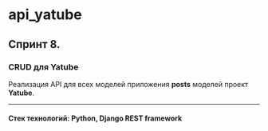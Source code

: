 # api_yatube

## Спринт 8.

### CRUD для Yatube

Реализация API для всех моделей приложения **posts** моделей проект **Yatube**.

---
#### Стек технологий: Python, Django REST framework
